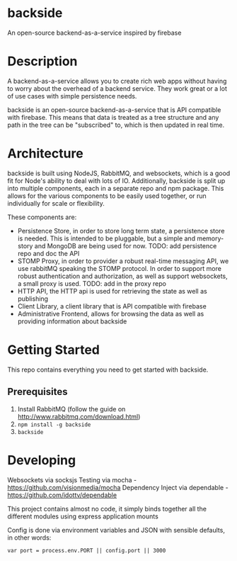 backside
============

An open-source backend-as-a-service inspired by firebase

# Description
A backend-as-a-service allows you to create rich web apps without having to worry about the overhead of a backend
service. They work great or a lot of use cases with simple persistence needs.

backside is an open-source backend-as-a-service that is API compatible with firebase. This means that data is treated as
a tree structure and any path in the tree can be "subscribed" to, which is then updated in real time.

# Architecture
backside is built using NodeJS, RabbitMQ, and websockets, which is a good fit for Node's ability to deal with lots of
IO.
Additionally, backside is split up into multiple components, each in a separate repo and npm package. This allows for
the various components to be easily used together, or run individually for scale or flexibility.

These components are:

- Persistence Store, in order to store long term state, a persistence store is needed. This is intended to be
  pluggable, but a simple and memory-story and MongoDB are being used for now. TODO: add persistence repo and doc the
  API
- STOMP Proxy, in order to provider a robust real-time messaging API, we use rabbitMQ speaking the STOMP protocol. In
  order to support more robust authentication and authorization, as well as support websockets, a small proxy is used.
  TODO: add in the proxy repo
- HTTP API, the HTTP api is used for retrieving the state as well as publishing
- Client Library, a client library that is API compatible with firebase
- Administrative Frontend, allows for browsing the data as well as providing information about backside

# Getting Started
This repo contains everything you need to get started with backside.

## Prerequisites
1. Install RabbitMQ (follow the guide on http://www.rabbitmq.com/download.html)
2. `npm install -g backside`
3. `backside`

# Developing
Websockets via socksjs
Testing via mocha - https://github.com/visionmedia/mocha
Dependency Inject via dependable - https://github.com/idottv/dependable

This project contains almost no code, it simply binds together all the different modules using express application mounts

Config is done via environment variables and JSON with sensible defaults, in other words:
```
var port = process.env.PORT || config.port || 3000
```
